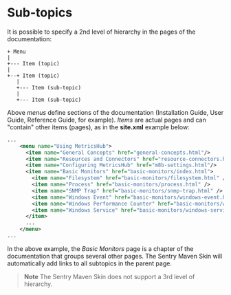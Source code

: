 # Sub-topics

It is possible to specify a 2nd level of hierarchy in the pages of the documentation:

```raw
+ Menu
|
+--- Item (topic)
|
+--+ Item (topic)
   |
   +--- Item (sub-topic)
   |
   +--- Item (sub-topic)
```

Above *menus* define sections of the documentation (Installation Guide, User Guide, Reference Guide, for example). *Items* are actual pages and can "contain" other items (pages), as in the **site.xml** example below:

```xml
...
    <menu name="Using MetricsHub">
      <item name="General Concepts" href="general-concepts.html"/>
      <item name="Resources and Connectors" href="resource-connectors.html"/>
      <item name="Configuring MetricsHub" href="m8b-settings.html"/>
      <item name="Basic Monitors" href="basic-monitors/index.html">
        <item name="Filesystem" href="basic-monitors/filesystem.html" />
        <item name="Process" href="basic-monitors/process.html" />
        <item name="SNMP Trap" href="basic-monitors/snmp-trap.html" />
        <item name="Windows Event" href="basic-monitors/windows-event.html" />
        <item name="Windows Performance Counter" href="basic-monitors/windows-perf.html" />
        <item name="Windows Service" href="basic-monitors/windows-service.html" />
      </item>
      ...
    </menu>
...
```

In the above example, the *Basic Monitors* page is a chapter of the documentation that groups several other pages. The Sentry Maven Skin will automatically add links to all subtopics in the parent page.

> **Note**
> The Sentry Maven Skin does not support a 3rd level of hierarchy.

